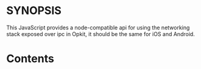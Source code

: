 # SYNOPSIS

This JavaScript provides a node-compatible api for using the networking stack
exposed over ipc in Opkit, it should be the same for iOS and Android.

# Contents
